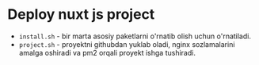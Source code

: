 # Deploy nuxt js project

* `install.sh` - bir marta asosiy paketlarni o'rnatib olish uchun o'rnatiladi.
* `project.sh` - proyektni githubdan yuklab oladi, nginx sozlamalarini amalga oshiradi va pm2 orqali proyekt ishga
  tushiradi.
